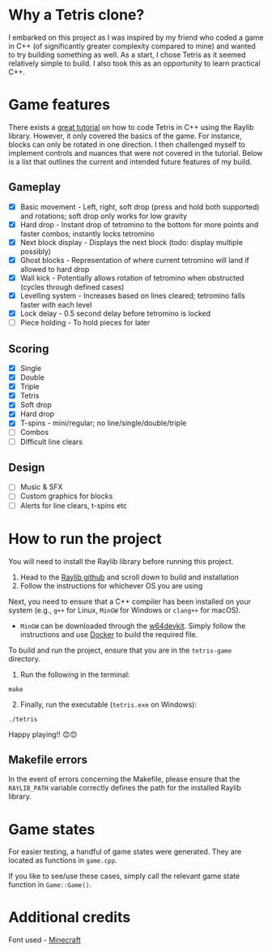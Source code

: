 # Why a Tetris clone?
I embarked on this project as I was inspired by my friend who coded a game in C++ (of significantly greater complexity compared to mine) and wanted to try building something as well. As a start, I chose Tetris as it seemed relatively simple to build. I also took this as an opportunity to learn practical C++.

# Game features
There exists a [great tutorial](https://www.youtube.com/watch?v=wVYKG_ch4yM) on how to code Tetris in C++ using the Raylib library. However, it only covered the basics of the game. For instance, blocks can only be rotated in one direction. I then challenged myself to implement controls and nuances that were not covered in the tutorial. Below is a list that outlines the current and intended future features of my build.

## Gameplay
- [x] Basic movement - Left, right, soft drop (press and hold both supported) and rotations; soft drop only works for low gravity
- [x] Hard drop - Instant drop of tetromino to the bottom for more points and faster combos; instantly locks tetromino
- [x] Next block display - Displays the next block (todo: display multiple possibly)
- [x] Ghost blocks - Representation of where current tetromino will land if allowed to hard drop
- [x] Wall kick - Potentially allows rotation of tetromino when obstructed (cycles through defined cases)
- [x] Levelling system - Increases based on lines cleared; tetromino falls faster with each level
- [x] Lock delay - 0.5 second delay before tetromino is locked
- [ ] Piece holding - To hold pieces for later

## Scoring
- [x] Single
- [x] Double
- [x] Triple
- [x] Tetris
- [x] Soft drop
- [x] Hard drop
- [x] T-spins - mini/regular; no line/single/double/triple
- [ ] Combos
- [ ] Difficult line clears

## Design
- [ ] Music & SFX
- [ ] Custom graphics for blocks
- [ ] Alerts for line clears, t-spins etc

# How to run the project
You will need to install the Raylib library before running this project. 
1. Head to the [Raylib github](https://github.com/raysan5/raylib) and scroll down to build and installation
2. Follow the instructions for whichever OS you are using

Next, you need to ensure that a C++ compiler has been installed on your system (e.g., `g++` for Linux, `MinGW` for Windows or `clang++` for macOS).
- `MinGW` can be downloaded through the [w64devkit](https://github.com/skeeto/w64devkit/releases). Simply follow the instructions and use [Docker](https://www.docker.com/) to build the required file.

To build and run the project, ensure that you are in the `tetris-game` directory.
1. Run the following in the terminal:
```shell
make
```
2. Finally, run the executable (`tetris.exe` on Windows):
```shell
./tetris
```

Happy playing!! 😊​😊​

## Makefile errors
In the event of errors concerning the Makefile, please ensure that the `RAYLIB_PATH` variable correctly defines the path for the installed Raylib library.

# Game states
For easier testing, a handful of game states were generated. They are located as functions in `game.cpp`.

If you like to see/use these cases, simply call the relevant game state function in `Game::Game()`.

# Additional credits
Font used - [Minecraft](https://www.dafont.com/minecraft.font)
